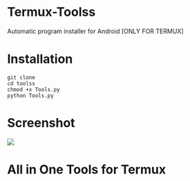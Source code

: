 # Termux-Toolss
Automatic program installer for Android [ONLY FOR TERMUX]




# Installation
```
git clone 
cd toolss
chmod +x Tools.py
python Tools.py
```
# Screenshot
<img src="https://preview.ibb.co/cSg7DH/Screenshot_2018_02_25_18_45_30.png"/>

# All in One Tools for Termux
